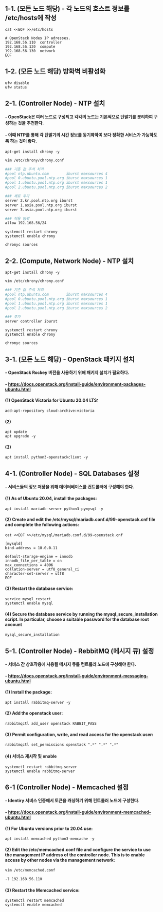 
## 1-1. (모든 노드 해당) - 각 노드의 호스트 정보를 /etc/hosts에 작성

```
cat <<EOF >>/etc/hosts

# OpenStack Nodes IP adresses.
192.168.56.110  controller
192.168.56.120  compute
192.168.56.130  network
EOF
```

## 1-2. (모든 노드 해당) 방화벽 비활성화

```
ufw disable
ufw status
```

## 2-1. (Controller Node) - NTP 설치

#### - OpenStack은 여러 노드로 구성되고 각각의 노드는 기본적으로 단말기를 분리하여 구성하는 것을 추천한다. 

#### - 이때 NTP를 통해 각 단말기의 시간 정보를 동기화하여 보다 정확한 서비스가 가능하도록 하는 것이 좋다.

```
apt-get install chrony -y
```

```bash
vim /etc/chrony/chrony.conf 

### 기존 값 주석 처리
#pool ntp.ubuntu.com        iburst maxsources 4
#pool 0.ubuntu.pool.ntp.org iburst maxsources 1
#pool 1.ubuntu.pool.ntp.org iburst maxsources 1
#pool 2.ubuntu.pool.ntp.org iburst maxsources 2

### 새로 추가
server 2.kr.pool.ntp.org iburst
server 1.asia.pool.ntp.org iburst
server 3.asia.pool.ntp.org iburst

### 허용 범위
allow 192.168.56/24
```

```
systemctl restart chrony
systemctl enable chrony

chronyc sources
```

## 2-2. (Compute, Network Node) - NTP 설치

```
apt-get install chrony -y
```
```bash
vim /etc/chrony/chrony.conf 

### 기존 값 주석 처리
#pool ntp.ubuntu.com        iburst maxsources 4
#pool 0.ubuntu.pool.ntp.org iburst maxsources 1
#pool 1.ubuntu.pool.ntp.org iburst maxsources 1
#pool 2.ubuntu.pool.ntp.org iburst maxsources 2

### 추가
server controller iburst
```

```
systemctl restart chrony
systemctl enable chrony

chronyc sources
```

## 3-1. (모든 노드 해당) - OpenStack 패키지 설치

#### - OpenStack Rockey 버전을 사용하기 위해 패키지 설치가 필요하다.

#### - https://docs.openstack.org/install-guide/environment-packages-ubuntu.html

#### (1) OpenStack Victoria for Ubuntu 20.04 LTS:
```
add-apt-repository cloud-archive:victoria
```

#### (2)
```
apt update
apt upgrade -y 
```

#### (3)
```
apt install python3-openstackclient -y
```

## 4-1. (Controller Node) - SQL Databases 설정

#### - 서비스들의 정보 저장을 위해 데이터베이스를 컨트롤러에 구성해야 한다.

#### (1) As of Ubuntu 20.04, install the packages:
```
apt install mariadb-server python3-pymysql -y
```

#### (2) Create and edit the /etc/mysql/mariadb.conf.d/99-openstack.cnf file and complete the following actions:
```
cat <<EOF >>/etc/mysql/mariadb.conf.d/99-openstack.cnf

[mysqld]
bind-address = 10.0.0.11

default-storage-engine = innodb
innodb_file_per_table = on
max_connections = 4096
collation-server = utf8_general_ci
character-set-server = utf8
EOF
```

#### (3) Restart the database service:
```
service mysql restart
systemctl enable mysql
```

#### (4) Secure the database service by running the mysql_secure_installation script. In particular, choose a suitable password for the database root account
```
mysql_secure_installation
```

## 5-1. (Controller Node) - RebbitMQ (메시지 큐) 설정

#### - 서비스 간 상호작용에 사용될 메시지 큐를 컨트롤러 노드에 구성해야 한다.

#### - https://docs.openstack.org/install-guide/environment-messaging-ubuntu.html

#### (1) Install the package:
```
apt install rabbitmq-server -y
```

#### (2) Add the openstack user:
```
rabbitmqctl add_user openstack RABBIT_PASS
```

#### (3) Permit configuration, write, and read access for the openstack user:
```
rabbitmqctl set_permissions openstack ".*" ".*" ".*"
```

#### (4) 서비스 재시작 및 enable
```
systemctl restart rabbitmq-server
systemctl enable rabbitmq-server
```

## 6-1 (Controller Node) - Memcached 설정

#### - Identiry 서비스 인증에서 토큰을 캐싱하기 위해 컨트롤러 노드에 구성한다.

#### - https://docs.openstack.org/install-guide/environment-memcached-ubuntu.html

#### (1) For Ubuntu versions prior to 20.04 use:
```
apt install memcached python3-memcache -y
```

#### (2) Edit the /etc/memcached.conf file and configure the service to use the management IP address of the controller node. This is to enable access by other nodes via the management network:
```bash
vim /etc/memcached.conf

-l 192.168.56.110
```
#### (3) Restart the Memcached service:
```
systemctl restart memcached
systemctl enable memcached
```